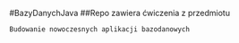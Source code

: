 #BazyDanychJava
##Repo zawiera ćwiczenia z przedmiotu 
```
Budowanie nowoczesnych aplikacji bazodanowych 
